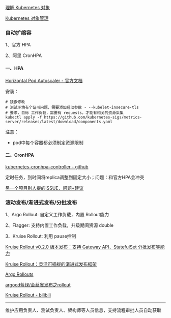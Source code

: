 

[理解 Kubernetes 对象](https://kubernetes.io/zh-cn/docs/concepts/overview/working-with-objects/kubernetes-objects/)

[Kubernetes 对象管理](https://kubernetes.io/zh-cn/docs/concepts/overview/working-with-objects/object-management/)





### 自动扩缩容

1、官方 HPA

2、阿里 CronHPA



#### 一、HPA

[Horizontal Pod Autoscaler - 官方文档](https://kubernetes.io/zh-cn/docs/tasks/run-application/horizontal-pod-autoscale/)



安装：

```
# 镜像修改
# 测试环境有个证书问题，需要添加启动参数 - --kubelet-insecure-tls
# 要求，目标 工作负载，需要有 requests，才能有相关的资源采集
kubectl apply -f https://github.com/kubernetes-sigs/metrics-server/releases/latest/download/components.yaml
```

注意：

- pod中每个容器都必须制定资源限制



#### 二、CronHPA

[kubernetes-cronhpa-controller - github](https://github.com/AliyunContainerService/kubernetes-cronhpa-controller)

定时任务，到时间将replica调整到固定大小；问题：和官方HPA会冲突

[另一个项目别人提的ISSUE，问题+建议](https://github.com/tkestack/cron-hpa/issues/1)



### 滚动发布/渐进式发布/分批发布

1、Argo Rollout: 自定义工作负载，内置 Rollout能力

2、Flagger: 支持内置工作负载，升级期间资源 double

3、Kruise Rollout: 利用 pause控制



[Kruise Rollout v0.2.0 版本发布：支持 Gateway API、StatefulSet 分批发布等能力](https://mp.weixin.qq.com/s/zTqfOO9o1_c1JTtYkp82EA)

[Kruise Rollout：灵活可插拔的渐进式发布框架](https://mp.weixin.qq.com/s/P8gYuDHM7ZDWM3Y7fYSK8g)

[Argo Rollouts](https://zhuanlan.zhihu.com/p/475782364)

[argocd蓝绿/金丝雀发布之rollout](https://www.jianshu.com/p/bd185d76535f)

[Kruise Rollout - bilibili](https://www.bilibili.com/video/BV1wT4y1Q7eD)

---



维护应用负责人、测试负责人、架构师等人员信息，支持流程审批人员自动获取

